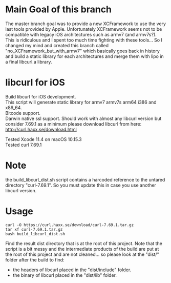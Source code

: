 Main Goal of this branch
=================
The master branch goal was to provide a new XCFramework to use the very last tools provided by Apple. Unfortunately XCFramework seems not to be compatible with legacy iOS architectures such as armv7 (and armv7s?). This is ridiculous and I spent too much time fighting with these tools...
So I changed my mind and created this branch called "no_XCFramework_but_with_armv7" which basically goes back in history and build a static library for each architectures and merge them with lipo in a final libcurl.a library.


libcurl for iOS
=================
Build libcurl for iOS development.  
This script will generate static library for armv7 armv7s arm64 i386 and x86_64.  
Bitcode support.  
Darwin native ssl support.
Should work with almost any libcurl version but consider 7.69.1 as a minimum
  please download libcurl from here: http://curl.haxx.se/download.html  
  
Tested Xcode 11.4 on macOS 10.15.3  
Tested curl 7.69.1 

Note
=================
the build_libcurl_dist.sh script contains a harcoded reference to the untared directory "curl-7.69.1". So you must update this in case you use another libcurl version.

Usage
=================
```
curl -O https://curl.haxx.se/download/curl-7.69.1.tar.gz
tar xf curl-7.69.1.tar.gz
bash build_libcurl_dist.sh

```
Find the result dist directory that is at the root of this project.
Note that the script is a bit messy and the intermediate products of the build are put at the root of this project and are not cleaned... so please look at the "dist/" folder after the build to find:
- the headers of libcurl placed in the "dist/include" folder.
- the binary of libcurl placed in the "dist/lib" folder.